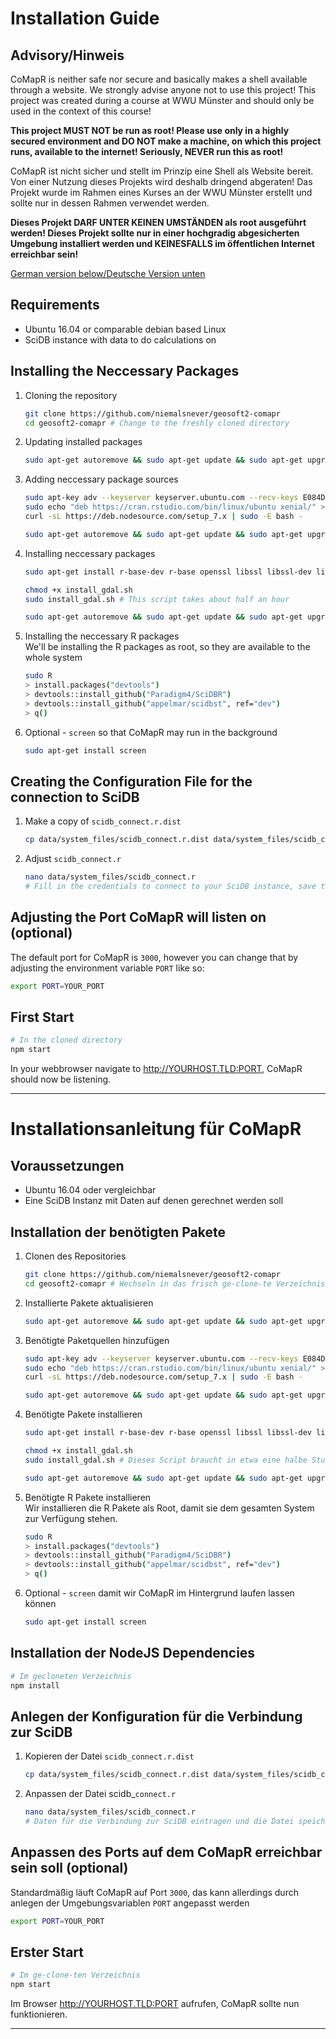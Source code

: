 # Installation Guide

## Advisory/Hinweis
CoMapR is neither safe nor secure and basically makes a shell available through a website. We strongly advise anyone not to use this project! This project was created during a course at WWU Münster and should only be used in the context of this course!

**This project MUST NOT be run as root!
Please use only in a highly secured environment and DO NOT make a machine, on which this project runs, available to the internet! Seriously, NEVER run this as root!**

CoMapR ist nicht sicher und stellt im Prinzip eine Shell als Website bereit. Von einer Nutzung dieses Projekts wird deshalb dringend abgeraten! Das Projekt wurde im Rahmen eines Kurses an der WWU Münster erstellt und sollte nur in dessen Rahmen verwendet werden.

**Dieses Projekt DARF UNTER KEINEN UMSTÄNDEN als root ausgeführt werden!
Dieses Projekt sollte nur in einer hochgradig abgesicherten Umgebung installiert werden und KEINESFALLS im öffentlichen Internet erreichbar sein!**

[German version below/Deutsche Version unten](#user-content-ger)

## Requirements
- Ubuntu 16.04 or comparable debian based Linux
- SciDB instance with data to do calculations on

## Installing the Neccessary Packages
 1. Cloning the repository

    ```bash
    git clone https://github.com/niemalsnever/geosoft2-comapr
    cd geosoft2-comapr # Change to the freshly cloned directory
    ```
 2. Updating installed packages

    ```bash
    sudo apt-get autoremove && sudo apt-get update && sudo apt-get upgrade
    ```
 3. Adding neccessary package sources
    ```bash
    sudo apt-key adv --keyserver keyserver.ubuntu.com --recv-keys E084DAB9
    sudo echo "deb https://cran.rstudio.com/bin/linux/ubuntu xenial/" >> /etc/apt/sources.list
    curl -sL https://deb.nodesource.com/setup_7.x | sudo -E bash -
    
    sudo apt-get autoremove && sudo apt-get update && sudo apt-get upgrade
    ```
 4. Installing neccessary packages
    ```bash
    sudo apt-get install r-base-dev r-base openssl libssl libssl-dev libcurl4-openssl-dev nodejs sqlite3
    
    chmod +x install_gdal.sh
    sudo install_gdal.sh # This script takes about half an hour
    
    sudo apt-get autoremove && sudo apt-get update && sudo apt-get upgrade
    ```
 5. Installing the neccessary R packages  
 We'll be installing the R packages as root, so they are available to the whole system
    
    ```bash
    sudo R
    > install.packages("devtools")
    > devtools::install_github("Paradigm4/SciDBR")
    > devtools::install_github("appelmar/scidbst", ref="dev")
    > q()
    ```
 6. Optional - `screen` so that CoMapR may run in the background
 
    ```bash
    sudo apt-get install screen
    ```

## Creating the Configuration File for the connection to SciDB
 
 1. Make a copy of `scidb_connect.r.dist`

    ```bash
    cp data/system_files/scidb_connect.r.dist data/system_files/scidb_connect.r
    ```
 2. Adjust `scidb_connect.r`

    ```bash
    nano data/system_files/scidb_connect.r
    # Fill in the credentials to connect to your SciDB instance, save the file and exit nano
    ```


## Adjusting the Port CoMapR will listen on (optional)
The default port for CoMapR is `3000`, however you can change that by adjusting the environment variable `PORT` like so:

```bash
export PORT=YOUR_PORT
```

## First Start
```bash
# In the cloned directory
npm start
```
In your webbrowser navigate to http://YOURHOST.TLD:PORT, CoMapR should now be listening.

---

<a id="ger"></a>
# Installationsanleitung für CoMapR

## Voraussetzungen
 - Ubuntu 16.04 oder vergleichbar
 - Eine SciDB Instanz mit Daten auf denen gerechnet werden soll

## Installation der benötigten Pakete
 1. Clonen des Repositories

    ```bash
    git clone https://github.com/niemalsnever/geosoft2-comapr
    cd geosoft2-comapr # Wechseln in das frisch ge-clone-te Verzeichnis
    ```
 2. Installierte Pakete aktualisieren

    ```bash
    sudo apt-get autoremove && sudo apt-get update && sudo apt-get upgrade
    ```
 3. Benötigte Paketquellen hinzufügen
    ```bash
    sudo apt-key adv --keyserver keyserver.ubuntu.com --recv-keys E084DAB9
    sudo echo "deb https://cran.rstudio.com/bin/linux/ubuntu xenial/" >> /etc/apt/sources.list
    curl -sL https://deb.nodesource.com/setup_7.x | sudo -E bash -
    
    sudo apt-get autoremove && sudo apt-get update && sudo apt-get upgrade
    ```
 4. Benötigte Pakete installieren
    ```bash
    sudo apt-get install r-base-dev r-base openssl libssl libssl-dev libcurl4-openssl-dev nodejs sqlite3
    
    chmod +x install_gdal.sh
    sudo install_gdal.sh # Dieses Script braucht in etwa eine halbe Stunde
    
    sudo apt-get autoremove && sudo apt-get update && sudo apt-get upgrade
    ```
 5. Benötigte R Pakete installieren  
 Wir installieren die R Pakete als Root, damit sie dem gesamten System zur Verfügung stehen.
    
    ```bash
    sudo R
    > install.packages("devtools")
    > devtools::install_github("Paradigm4/SciDBR")
    > devtools::install_github("appelmar/scidbst", ref="dev")
    > q()
    ```
 6. Optional - `screen` damit wir CoMapR im Hintergrund laufen lassen können

    ```bash
    sudo apt-get install screen
    ```

## Installation der NodeJS Dependencies
```bash
# Im gecloneten Verzeichnis
npm install
```

## Anlegen der Konfiguration für die Verbindung zur SciDB
 1. Kopieren der Datei `scidb_connect.r.dist`
    ```bash
    cp data/system_files/scidb_connect.r.dist data/system_files/scidb_connect.r
    ```
 2. Anpassen der Datei scidb_`connect.r`
    ```bash
    nano data/system_files/scidb_connect.r
    # Daten für die Verbindung zur SciDB eintragen und die Datei speichern
    ```

## Anpassen des Ports auf dem CoMapR erreichbar sein soll (optional)
Standardmäßig läuft CoMapR auf Port `3000`, das kann allerdings durch anlegen der Umgebungsvariablen `PORT` angepasst werden

```bash
export PORT=YOUR_PORT
```

## Erster Start
```bash
# Im ge-clone-ten Verzeichnis
npm start
```
Im Browser http://YOURHOST.TLD:PORT aufrufen, CoMapR sollte nun funktionieren.

---

